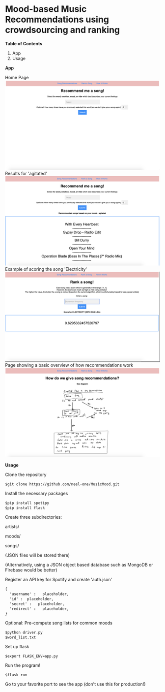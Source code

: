 # Mood-based Music Recommendations using crowdsourcing and ranking

**Table of Contents**
1. App
2. Usage

**App**

Home Page
![](static/home_page.png)
Results for 'agitated'
![](static/rec_ex.png)
Example of scoring the song 'Electricity'
![](static/rank_ex.png)
Page showing a basic overview of how recommendations work
![](static/flow_page.png)


**Usage**

Clone the repository
```
$git clone https://github.com/neel-one/MusicMood.git
```
Install the necessary packages
```
$pip install spotipy
$pip install flask
```
Create three subdirectories:

artists/

moods/

songs/

(JSON files will be stored there)

(Alternatively, using a JSON object based database such as MongoDB or Firebase would be better)

Register an API key for Spotify and create 'auth.json'
```
{
  'username' :   placeholder,
  'id' :  placeholder,
  'secret' :   placeholder,
  'redirect' :   placeholder,
}
```

Optional:
Pre-compute song lists for common moods
```
$python driver.py
$word_list.txt
```

Set up flask
```
$export FLASK_ENV=app.py
```

Run the program!
```
$flask run
```

Go to your favorite port to see the app (don't use this for production!)
